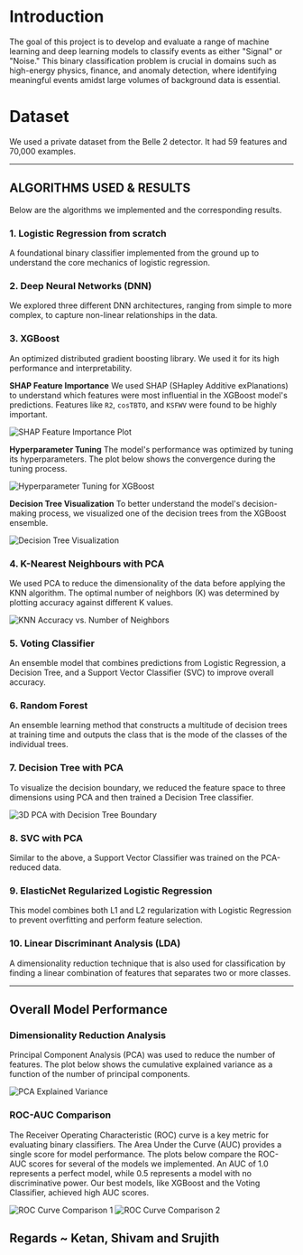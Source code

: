# Introduction
The goal of this project is to develop and evaluate a range of machine learning and deep learning models to classify events as either "Signal" or "Noise." This binary classification problem is crucial in domains such as high-energy physics, finance, and anomaly detection, where identifying meaningful events amidst large volumes of background data is essential.

# Dataset
We used a private dataset from the Belle 2 detector. It had 59 features and 70,000 examples.

---

## ALGORITHMS USED & RESULTS

Below are the algorithms we implemented and the corresponding results.

### 1. Logistic Regression from scratch
A foundational binary classifier implemented from the ground up to understand the core mechanics of logistic regression.

### 2. Deep Neural Networks (DNN)
We explored three different DNN architectures, ranging from simple to more complex, to capture non-linear relationships in the data.

### 3. XGBoost
An optimized distributed gradient boosting library. We used it for its high performance and interpretability.

**SHAP Feature Importance**
We used SHAP (SHapley Additive exPlanations) to understand which features were most influential in the XGBoost model's predictions. Features like `R2`, `cosTBTO`, and `KSFWV` were found to be highly important.

![SHAP Feature Importance Plot](uploaded:SHAP_feature_imp.png)

**Hyperparameter Tuning**
The model's performance was optimized by tuning its hyperparameters. The plot below shows the convergence during the tuning process.

![Hyperparameter Tuning for XGBoost](uploaded:Hyperparam_tuning.png)

**Decision Tree Visualization**
To better understand the model's decision-making process, we visualized one of the decision trees from the XGBoost ensemble.

![Decision Tree Visualization](uploaded:image_8b8ad2.png)

### 4. K-Nearest Neighbours with PCA
We used PCA to reduce the dimensionality of the data before applying the KNN algorithm. The optimal number of neighbors (K) was determined by plotting accuracy against different K values.

![KNN Accuracy vs. Number of Neighbors](uploaded:KNN.png)

### 5. Voting Classifier
An ensemble model that combines predictions from Logistic Regression, a Decision Tree, and a Support Vector Classifier (SVC) to improve overall accuracy.

### 6. Random Forest
An ensemble learning method that constructs a multitude of decision trees at training time and outputs the class that is the mode of the classes of the individual trees.

### 7. Decision Tree with PCA
To visualize the decision boundary, we reduced the feature space to three dimensions using PCA and then trained a Decision Tree classifier.

![3D PCA with Decision Tree Boundary](uploaded:PCA_Decision_Tree.png)

### 8. SVC with PCA
Similar to the above, a Support Vector Classifier was trained on the PCA-reduced data.

### 9. ElasticNet Regularized Logistic Regression
This model combines both L1 and L2 regularization with Logistic Regression to prevent overfitting and perform feature selection.

### 10. Linear Discriminant Analysis (LDA)
A dimensionality reduction technique that is also used for classification by finding a linear combination of features that separates two or more classes.

---

## Overall Model Performance

### Dimensionality Reduction Analysis
Principal Component Analysis (PCA) was used to reduce the number of features. The plot below shows the cumulative explained variance as a function of the number of principal components.

![PCA Explained Variance](uploaded:PCA.png)

### ROC-AUC Comparison
The Receiver Operating Characteristic (ROC) curve is a key metric for evaluating binary classifiers. The Area Under the Curve (AUC) provides a single score for model performance. The plots below compare the ROC-AUC scores for several of the models we implemented. An AUC of 1.0 represents a perfect model, while 0.5 represents a model with no discriminative power. Our best models, like XGBoost and the Voting Classifier, achieved high AUC scores.

![ROC Curve Comparison 1](uploaded:download.png)
![ROC Curve Comparison 2](uploaded:download%20(1).png)

## Regards ~ Ketan, Shivam and Srujith
